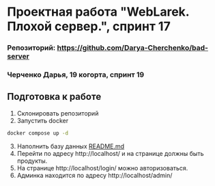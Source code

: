# Проектная работа "WebLarek. Плохой сервер.", спринт 17

### Репозиторий: https://github.com/Darya-Cherchenko/bad-server 
### Черченко Дарья, 19 когорта, спринт 19

## Подготовка к работе
1. Склонировать репозиторий
2. Запустить docker
```bash
docker compose up -d
```
3. Наполнить базу данных
[README.md](.dump%2FREADME.md)
4. Перейти по адресу http://localhost/ и на странице должны быть продукты.
5. На странице http://localhost/login/ можно авторизоваться.
6. Админка находится по адресу http://localhost/admin/

